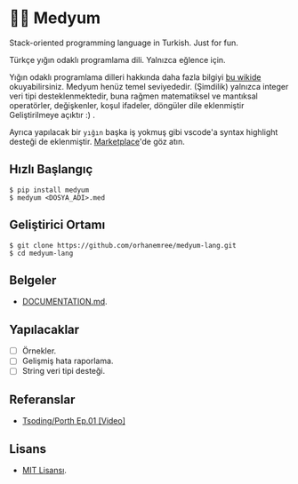 # 🧞‍♂️ Medyum
Stack-oriented programming language in Turkish. Just for fun.

Türkçe yığın odaklı programlama dili. Yalnızca eğlence için.

Yığın odaklı programlama dilleri hakkında daha fazla bilgiyi [bu wikide](https://en.wikipedia.org/wiki/Stack-oriented_programming) okuyabilirsiniz. Medyum henüz temel seviyededir. (Şimdilik) yalnızca integer veri tipi desteklenmektedir, buna rağmen matematiksel ve mantıksal operatörler, değişkenler, koşul ifadeler, döngüler dile eklenmiştir Geliştirilmeye açıktır :) .

Ayrıca yapılacak bir `yığın` başka iş yokmuş gibi vscode'a syntax highlight desteği de eklenmiştir. [Marketplace](https://marketplace.visualstudio.com/items?itemName=orhanemredev.medyum-syntax)'de göz atın. 

## Hızlı Başlangıç
```terminal
$ pip install medyum
$ medyum <DOSYA_ADI>.med
```

## Geliştirici Ortamı
```terminal
$ git clone https://github.com/orhanemree/medyum-lang.git
$ cd medyum-lang
```

## Belgeler
* [DOCUMENTATION.md](./DOCUMENTATION.md).

## Yapılacaklar
* [ ] Örnekler.
* [ ] Gelişmiş hata raporlama.
* [ ] String veri tipi desteği.

## Referanslar
* [Tsoding/Porth Ep.01 [Video]](https://www.youtube.com/watch?v=8QP2fDBIxjM)

## Lisans
* [MIT Lisansı](./LICENSE).